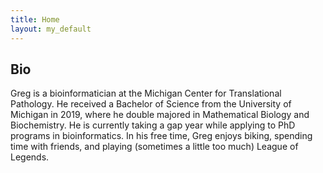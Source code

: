 ```yaml
---
title: Home
layout: my_default
---
```


## Bio

Greg is a bioinformatician at the Michigan Center for Translational Pathology. He received a Bachelor of Science from the University of Michigan in 2019, where he double majored in Mathematical Biology and Biochemistry. He is currently taking a gap year while applying to PhD programs in bioinformatics. In his free time, Greg enjoys biking, spending time with friends, and playing (sometimes a little too much) League of Legends.